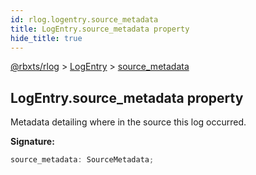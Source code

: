 ```yaml
---
id: rlog.logentry.source_metadata
title: LogEntry.source_metadata property
hide_title: true
---
```


[@rbxts/rlog](./rlog.md) &gt; [LogEntry](./rlog.logentry.md) &gt; [source_metadata](./rlog.logentry.source_metadata.md)

## LogEntry.source_metadata property

Metadata detailing where in the source this log occurred.

**Signature:**

```typescript
source_metadata: SourceMetadata;
```